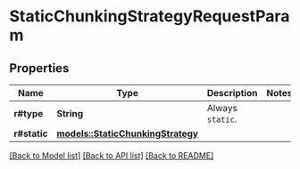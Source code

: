 # StaticChunkingStrategyRequestParam

## Properties

Name | Type | Description | Notes
------------ | ------------- | ------------- | -------------
**r#type** | **String** | Always `static`. | 
**r#static** | [**models::StaticChunkingStrategy**](StaticChunkingStrategy.md) |  | 

[[Back to Model list]](../README.md#documentation-for-models) [[Back to API list]](../README.md#documentation-for-api-endpoints) [[Back to README]](../README.md)


